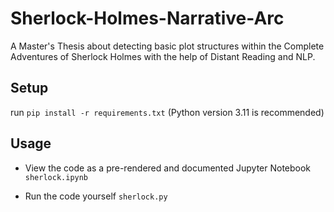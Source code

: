 # Sherlock-Holmes-Narrative-Arc

A Master's Thesis about detecting basic plot structures within the Complete Adventures of Sherlock Holmes with the help of Distant Reading and NLP.

## Setup
run 
```pip install -r requirements.txt``` (Python version 3.11 is recommended)

## Usage
- View the code as a pre-rendered and documented Jupyter Notebook
```sherlock.ipynb```
    
- Run the code yourself
```sherlock.py```
